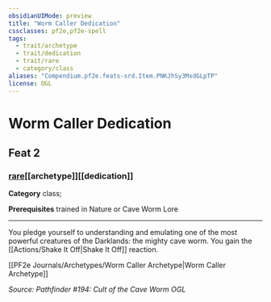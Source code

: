 ```yaml
---
obsidianUIMode: preview
title: "Worm Caller Dedication"
cssclasses: pf2e,pf2e-spell
tags:
  - trait/archetype
  - trait/dedication
  - trait/rare
  - category/class
aliases: "Compendium.pf2e.feats-srd.Item.PNKJhSy3MxdGLpTP"
license: OGL
---
```

# Worm Caller Dedication
## Feat 2
### [rare](rare "Rare Rarity Trait")[[archetype]][[dedication]]

**Category** class; 



**Prerequisites** trained in Nature or Cave Worm Lore
* * *
You pledge yourself to understanding and emulating one of the most powerful creatures of the Darklands: the mighty cave worm. You gain the [[Actions/Shake It Off|Shake It Off]] reaction.

[[PF2e Journals/Archetypes/Worm Caller Archetype|Worm Caller Archetype]]

*Source: Pathfinder #194: Cult of the Cave Worm*
*OGL*